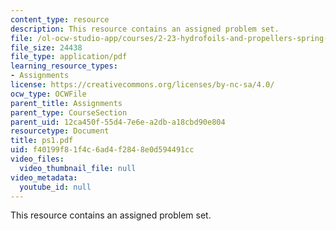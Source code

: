 ```yaml
---
content_type: resource
description: This resource contains an assigned problem set.
file: /ol-ocw-studio-app/courses/2-23-hydrofoils-and-propellers-spring-2007/f40199f81f4c6ad4f2848e0d594491cc_ps1.pdf
file_size: 24438
file_type: application/pdf
learning_resource_types:
- Assignments
license: https://creativecommons.org/licenses/by-nc-sa/4.0/
ocw_type: OCWFile
parent_title: Assignments
parent_type: CourseSection
parent_uid: 12ca450f-55d4-7e6e-a2db-a18cbd90e804
resourcetype: Document
title: ps1.pdf
uid: f40199f8-1f4c-6ad4-f284-8e0d594491cc
video_files:
  video_thumbnail_file: null
video_metadata:
  youtube_id: null
---
```

This resource contains an assigned problem set.